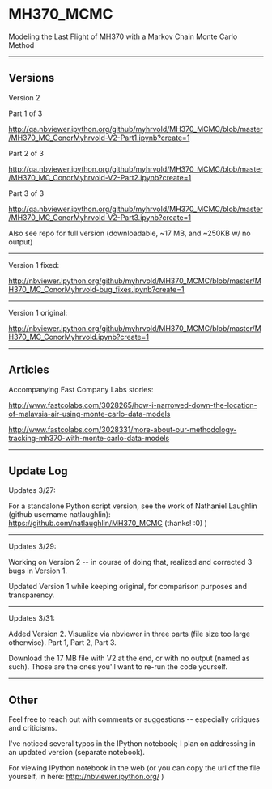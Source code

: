 MH370_MCMC
==========

Modeling the Last Flight of MH370 with a Markov Chain Monte Carlo Method



-------------------------------------------------------------------------------------------
Versions
-------------------------------------------------------------------------------------------

Version 2

Part 1 of 3

http://qa.nbviewer.ipython.org/github/myhrvold/MH370_MCMC/blob/master/MH370_MC_ConorMyhrvold-V2-Part1.ipynb?create=1

Part 2 of 3 

http://qa.nbviewer.ipython.org/github/myhrvold/MH370_MCMC/blob/master/MH370_MC_ConorMyhrvold-V2-Part2.ipynb?create=1

Part 3 of 3

http://qa.nbviewer.ipython.org/github/myhrvold/MH370_MCMC/blob/master/MH370_MC_ConorMyhrvold-V2-Part3.ipynb?create=1

Also see repo for full version (downloadable, ~17 MB, and ~250KB w/ no output)

-------------------------------------------------------------------------------------------

Version 1 fixed: 


http://nbviewer.ipython.org/github/myhrvold/MH370_MCMC/blob/master/MH370_MC_ConorMyhrvold-bug_fixes.ipynb?create=1

-------------------------------------------------------------------------------------------


Version 1 original: 


http://nbviewer.ipython.org/github/myhrvold/MH370_MCMC/blob/master/MH370_MC_ConorMyhrvold.ipynb?create=1


-------------------------------------------------------------------------------------------
Articles
-------------------------------------------------------------------------------------------

Accompanying Fast Company Labs stories:

http://www.fastcolabs.com/3028265/how-i-narrowed-down-the-location-of-malaysia-air-using-monte-carlo-data-models

http://www.fastcolabs.com/3028331/more-about-our-methodology-tracking-mh370-with-monte-carlo-data-models



-------------------------------------------------------------------------------------------
Update Log
-------------------------------------------------------------------------------------------
Updates 3/27:

For a standalone Python script version, see the work of Nathaniel Laughlin (github username natlaughlin): https://github.com/natlaughlin/MH370_MCMC (thanks! :0) )

-------------------------------------------------------------------------------------------
Updates 3/29:

Working on Version 2 -- in course of doing that, realized and corrected 3 bugs in Version 1.

Updated Version 1 while keeping original, for comparison purposes and transparency.

-------------------------------------------------------------------------------------------

Updates 3/31:

Added Version 2. Visualize via nbviewer in three parts (file size too large otherwise). 
Part 1, Part 2, Part 3.

Download the 17 MB file with V2 at the end, or with no output (named as such). Those are the ones you'll want to re-run the code yourself.

-------------------------------------------------------------------------------------------
Other
-------------------------------------------------------------------------------------------
Feel free to reach out with comments or suggestions -- especially critiques and criticisms.

I've noticed several typos in the IPython notebook; I plan on addressing in an updated version (separate notebook).

For viewing IPython notebook in the web (or you can copy the url of the file yourself, in here: http://nbviewer.ipython.org/ )
